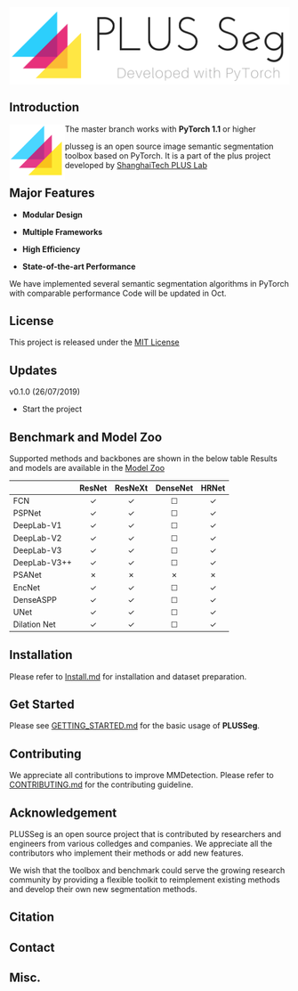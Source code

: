 <img src="./src/images/plusseg_logo.png" align="middle" width="1000"/>


## Introduction
<img align="left" width="100" height="100" src="./src/images/plusseg_logo_square.png">

The master branch works with **PyTorch 1.1** or higher

plusseg is an open source image semantic segmentation toolbox based on PyTorch. It is a part of the plus project developed by [ShanghaiTech PLUS Lab](http://plus.sist.shanghaitech.edu.cn)

## Major Features
- **Modular Design**

- **Multiple Frameworks**

- **High Efficiency**

- **State-of-the-art Performance**

We have implemented several semantic segmentation algorithms in PyTorch with comparable performance
Code will be updated in Oct.

## License
This project is released under the [MIT License](LICENSE)

## Updates

v0.1.0 (26/07/2019)
- Start the project

## Benchmark and Model Zoo
Supported methods and backbones are shown in the below table
Results and models are available in the [Model Zoo](MODEL_ZOO.md)

|                    | ResNet   | ResNeXt  | DenseNet | HRNet |
|--------------------|:--------:|:--------:|:--------:|:-----:|
| FCN                | ✓        | ✓        | ☐        |  ✓     |
| PSPNet             | ✓        | ✓        | ☐        |  ✓     |
| DeepLab-V1         | ✓        | ✓        | ☐        |  ✓     |
| DeepLab-V2         | ✓        | ✓        | ☐        |  ✓     |
| DeepLab-V3         | ✓        | ✓        | ☐        |  ✓     |
| DeepLab-V3++       | ✓        | ✓        | ☐        |  ✓     |
| PSANet             | ✗        | ✗        | ✗        |  ✗     |
| EncNet             | ✓        | ✓        | ☐        |  ✓     |
| DenseASPP          | ✓        | ✓        | ☐        |  ✓     |
| UNet               | ✓        | ✓        | ☐        |  ✓     |
| Dilation Net       | ✓        | ✓        | ☐        |  ✓     |

## Installation

Please refer to [Install.md](INSTALL.md) for installation and dataset preparation.

## Get Started
Please see [GETTING_STARTED.md](GETTING_STARTED.md) for the basic usage of **PLUSSeg**.

## Contributing

We appreciate all contributions to improve MMDetection. Please refer to [CONTRIBUTING.md](CONTRIBUTING.md) for the contributing guideline.

## Acknowledgement
PLUSSeg is an open source project that is contributed by researchers and engineers from various colledges and companies. We appreciate all the contributors who implement their methods or add new features.

We wish that the toolbox and benchmark could serve the growing research community by providing a flexible toolkit to reimplement existing methods and develop their own new segmentation methods.

## Citation

## Contact

## Misc.
